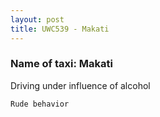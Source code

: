 ```yaml
---
layout: post
title: UWC539 - Makati
---
```


### Name of taxi: Makati

Driving under influence of alcohol

```Rude behavior```
